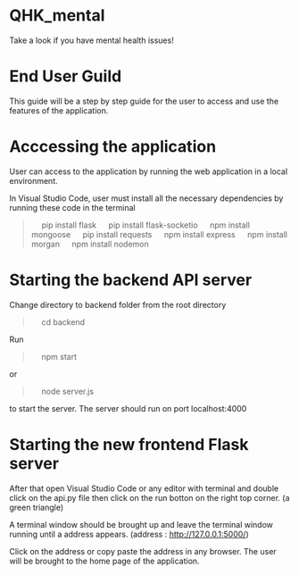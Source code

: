 # QHK_mental
Take a look if you have mental health issues!

# End User Guild
This guide will be a step by step guide for the user to access and use the features of the application.

# Acccessing the application
User can access to the application by running the web application in a local environment. 

In Visual Studio Code, user must install all the necessary dependencies by running these code in the terminal
> &emsp; pip install flask
> &emsp; pip install flask-socketio
> &emsp; npm install mongoose
> &emsp; pip install requests
> &emsp; npm install express
> &emsp; npm install morgan
> &emsp; npm install nodemon

# Starting the backend API server
Change directory to backend folder from the root directory
> &emsp; cd backend

Run
> &emsp; npm start

or 

> &emsp; node server.js

to start the server. The server should run on port localhost:4000

# Starting the new frontend Flask server
After that open Visual Studio Code or any editor with terminal and double click on the api.py file then click on the run botton on the right top corner. (a green triangle)

A terminal window should be brought up and leave the terminal window running until a address appears. (address : http://127.0.0.1:5000/)

Click on the address or copy paste the address in any browser. The user will be brought to the home page of the application.
